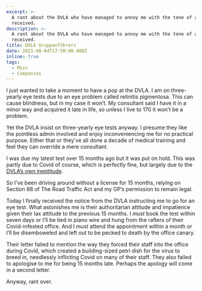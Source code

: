 ```yaml
---
excerpt: >-
  A rant about the DVLA who have managed to annoy me with the tone of a letter I
  received.
description: >-
  A rant about the DVLA who have managed to annoy me with the tone of a letter I
  received.
title: DVLA Gruppenführers
date: 2021-08-04T17:50:00.000Z
inline: true
tags:
  - Misc
  - Companies
---
```

I just wanted to take a moment to have a pop at the DVLA. I am on three-yearly eye tests due to an eye problem called retinitis pigmentosa. This can cause blindness, but in my case it won’t. My consultant said I have it in a minor way and acquired it late in life, so unless I live to 170 it won’t be a problem.

Yet the DVLA insist on three-yearly eye tests anyway. I presume they like the pointless  admin involved and enjoy inconveniencing me for no practical purpose. Either that or they’ve all done a decade of medical training and feel they can override a mere consultant.

I was due my latest test over 15 months ago but it was put on hold. This was partly due to Covid of course, which is perfectly fine, but largely due to the [DVLA’s own ineptitude](https://www.mylondon.news/news/zone-1-news/the-worst-incompetence-mismanagement-ever-21106784).

So I’ve been driving around without a license for 15 months, relying on Section 88 of The Road Traffic Act and my GP’s permission to remain legal.

Today I finally received the notice from the DVLA instructing me to go for an eye test. What astonishes me is their authoritarian attitude and impatience given their lax attitude to the previous 15 months. I *must* book the test within seven days or I’ll be tied in piano wire and hung from the rafters of their Covid-infested office. And I *must* attend the appointment within a month or I’ll be disemboweled and left out to be pecked to death by the office canary.

Their letter failed to mention the way they forced their staff into the office during Covid, which created a building-sized petri dish for the virus to breed in, needlessly inflicting Covid on many of their staff. They also failed to apologise to me for being 15 months late. Perhaps the apology will come in a second letter.

Anyway, rant over.

